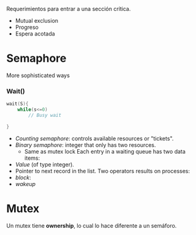 Requerimientos para entrar a una sección crítica.
- Mutual exclusion
- Progreso
- Espera acotada 
# Semaphore
More sophisticated ways
### Wait()
```c
wait(S){
	while(s<=0)
		// Busy wait
	
}
```
- *Counting semaphore*: controls available resources or "tickets".
- *Binary semaphore*: integer that only has two resources.
	- Same as mutex lock
Each entry in a waiting queue has two data items:
- *Value* (of type integer).
- Pointer to next record in the list.
Two operators results on processes:
- *block*:
- *wakeup*
# Mutex
Un mutex tiene **ownership**, lo cual lo hace diferente a un semáforo.
